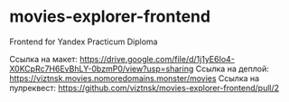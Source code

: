 # movies-explorer-frontend
Frontend for Yandex Practicum Diploma

Ссылка на макет: https://drive.google.com/file/d/1j1yE6Io4-X0KCpRc7H6EvBhLY-0bzmP0/view?usp=sharing
Ссылка на деплой: https://viztnsk.movies.nomoredomains.monster/movies 
Ссылка на пулреквест: https://github.com/viztnsk/movies-explorer-frontend/pull/2

